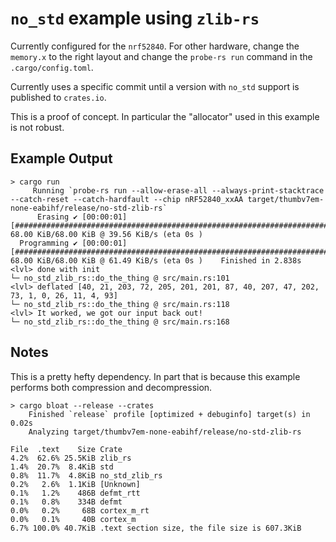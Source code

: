 # `no_std` example using `zlib-rs`

Currently configured for the `nrf52840`. For other hardware, change the `memory.x` to the right layout and change the `probe-rs run` command in the `.cargo/config.toml`.

Currently uses a specific commit until a version with `no_std` support is published to `crates.io`.

This is a proof of concept. In particular the "allocator" used in this example is not robust.


## Example Output

```
> cargo run
     Running `probe-rs run --allow-erase-all --always-print-stacktrace --catch-reset --catch-hardfault --chip nRF52840_xxAA target/thumbv7em-none-eabihf/release/no-std-zlib-rs`
      Erasing ✔ [00:00:01] [#########################################################################] 68.00 KiB/68.00 KiB @ 39.56 KiB/s (eta 0s )
  Programming ✔ [00:00:01] [#########################################################################] 68.00 KiB/68.00 KiB @ 61.49 KiB/s (eta 0s )    Finished in 2.838s
<lvl> done with init
└─ no_std_zlib_rs::do_the_thing @ src/main.rs:101
<lvl> deflated [40, 21, 203, 72, 205, 201, 201, 87, 40, 207, 47, 202, 73, 1, 0, 26, 11, 4, 93]
└─ no_std_zlib_rs::do_the_thing @ src/main.rs:118
<lvl> It worked, we got our input back out!
└─ no_std_zlib_rs::do_the_thing @ src/main.rs:168
```

## Notes

This is a pretty hefty dependency. In part that is because this example performs both compression and decompression.

```
> cargo bloat --release --crates
    Finished `release` profile [optimized + debuginfo] target(s) in 0.02s
    Analyzing target/thumbv7em-none-eabihf/release/no-std-zlib-rs

File  .text    Size Crate
4.2%  62.6% 25.5KiB zlib_rs
1.4%  20.7%  8.4KiB std
0.8%  11.7%  4.8KiB no_std_zlib_rs
0.2%   2.6%  1.1KiB [Unknown]
0.1%   1.2%    486B defmt_rtt
0.1%   0.8%    334B defmt
0.0%   0.2%     68B cortex_m_rt
0.0%   0.1%     40B cortex_m
6.7% 100.0% 40.7KiB .text section size, the file size is 607.3KiB
```
